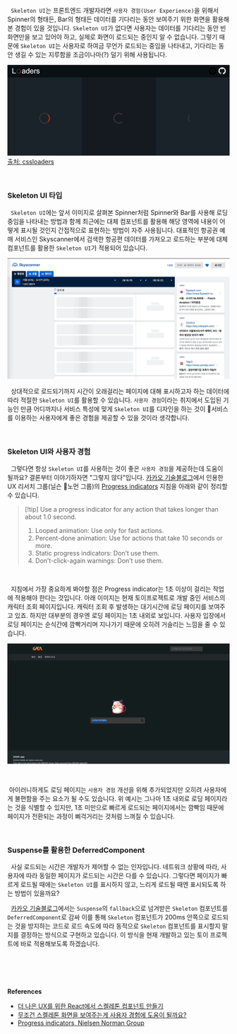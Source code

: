 
&nbsp;&nbsp;`Skeleton UI`는 프론트엔드 개발자라면 `사용자 경험(User Experience)`을 위해서 Spinner의 형태든, Bar의 형태든 데이터를 기다리는 동안 보여주기 위한 화면을 활용해본 경험이 있을 것입니다. `Skeleton UI`가 없다면 사용자는 데이터를 기다리는 동안 빈 화면만을 보고 있어야 하고, 실제로 화면이 로드되는 중인지 알 수 없습니다. 그렇기 때문에 `Skeleton UI`는 사용자로 하여금 무언가 로드되는 중임을 나타내고, 기다리는 동안 생길 수 있는 지루함을 조금이나마(?) 덜기 위해 사용됩니다.

![|Spinner](../images/spinner.gif)
[출처: cssloaders](https://cssloaders.github.io/)

<br>

### Skeleton UI 타입

&nbsp;&nbsp;`Skeleton UI`에는 앞서 이미지로 살펴본 Spinner처럼 Spinner와 Bar를 사용해 로딩 중임을 나타내는 방법과 함께 최근에는 대체 컴포넌트를 활용해 해당 영역에 내용이 어떻게 표시될 것인지 간접적으로 표현하는 방법이 자주 사용됩니다. 대표적인 항공권 예매 서비스인 Skyscanner에서 검색한 항공편 데이터를 가져오고 로드하는 부분에 대체 컴포넌트를 활용한 `Skeleton UI`가 적용되어 있습니다.

![|skyscanner skeleton UI](../images/skyscanner_skeletonUI.gif)

&nbsp;&nbsp;상대적으로 로드되기까지 시간이 오래걸리는 페이지에 대해 표시하고자 하는 데이터에 따라 적절한 `Skeleton UI`를 활용할 수 있습니다. `사용자 경험`이라는 취지에서 도입된 기능인 만큼 어디까지나 서비스 특성에 맞게  `Skeleton UI`를 디자인을 하는 것이 서비스를 이용하는 사용자에게 좋은 경험을 제공할 수 있을 것이라 생각합니다.

<br>

### Skeleton UI와 사용자 경험

&nbsp;&nbsp;그렇다면 항상 `Skeleton UI`를 사용하는 것이 좋은 `사용자 경험`을 제공하는데 도움이 될까요? 결론부터 이야기하자면 "그렇지 않다"입니다. [카카오 기술블로그](https://tech.kakaopay.com/post/skeleton-ui-idea/)에서 인용한 UX 리서치 그룹(닐슨 노먼 그룹)의 [Progress indicators](https://www.nngroup.com/articles/progress-indicators/) 지침을 아래와 같이 정리할 수 있습니다.

> [!tip] Use a progress indicator for any action that takes longer than about 1.0 second.
>1. Looped animation: Use only for fast actions.
>2. Percent-done animation: Use for actions that take 10 seconds or more.
>3. Static progress indicators: Don’t use them.
>4. Don’t-click-again warnings: Don’t use them.

<br>

&nbsp;&nbsp;지침에서 가장 중요하게 봐야할 점은 Progress indicator는 1초 이상이 걸리는 작업에 적용해야 한다는 것입니다. 아래 이미지는 현재 토이프로젝트로 개발 중인 서비스의 캐릭터 조회 페이지입니다. 캐릭터 조회 후 발생하는 대기시간에 로딩 페이지를 보여주고 있죠. 하지만 대부분의 경우엔 로딩 페이지는 1초 내외로 보입니다. 사용자 입장에서 로딩 페이지는 순식간에 깜빡거리며 지나가기 때문에 오히려 거슬리는 느낌을 줄 수 있습니다.

![|gada character search](../images/gada_search.gif)

<br>

&nbsp;아이러니하게도 로딩 페이지는 `사용자 경험` 개선을 위해 추가되었지만 오히려 사용자에게 불편함을 주는 요소가 될 수도 있습니다. 위 예시는 그나마 1초 내외로 로딩 페이지라는 것을 식별할 수 있지만, 1초 미만으로 빠르게 로드되는 페이지에서는  깜빡임 때문에 페이지가 전환되는 과정이 삐걱거리는 것처럼 느껴질 수 있습니다.

<br>

### Suspense를 활용한 DeferredComponent

&nbsp;&nbsp;사실 로드되는 시간은 개발자가 제어할 수 없는 인자입니다. 네트워크 상황에 따라, 사용자에 따라 동일한 페이지가 로드되는 시간은 다를 수 있습니다. 그렇다면 페이지가 빠르게 로드될 때에는 `Skeleton UI`를 표시하지 않고, 느리게 로드될 때엔 표시되도록 하는 방법이 있을까요?

&nbsp;&nbsp;[카카오 기술블로그](https://tech.kakaopay.com/post/skeleton-ui-idea/)에서는 `Suspense`의 `fallback`으로 넘겨받은 `Skeleton` 컴포넌트를 `DeferredComponent`로 감싸 이를 통해 `Skeleton` 컴포넌트가 200ms 안쪽으로 로드되는 것을 방지하는 코드로 로드 속도에 따라 동적으로 `Skeleton` 컴포넌트를 표시할지 말지를 결정하는 방식으로 구현하고 있습니다. 이 방식을 현재 개발하고 있는 토이 프로젝트에 바로 적용해보도록 하겠습니다.

<br>

```javascript

```

<br>

**References**
- [더 나은 UX를 위한 React에서 스켈레톤 컴포넌트 만들기](https://ui.toast.com/weekly-pick/ko_20201110)
- [무조건 스켈레톤 화면을 보여주는게 사용자 경험에 도움이 될까요?](https://tech.kakaopay.com/post/skeleton-ui-idea/)
- [Progress indicators, Nielsen Norman Group](https://www.nngroup.com/articles/progress-indicators/)